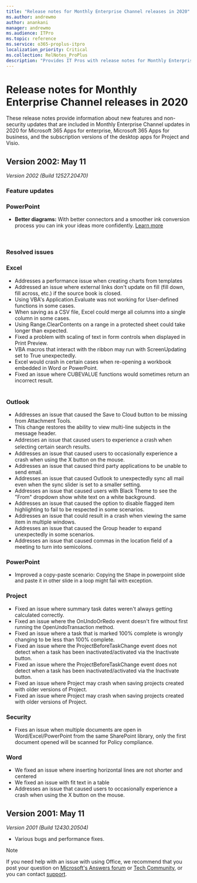 ```yaml
---
title: "Release notes for Monthly Enterprise Channel releases in 2020"
ms.author: andrewmo
author: anankani
manager: andrewmo
ms.audience: ITPro
ms.topic: reference
ms.service: o365-proplus-itpro
localization_priority: Critical
ms.collection: RelNotes_ProPlus
description: "Provides IT Pros with release notes for Monthly Enterprise Channel releases for Microsoft 365 Apps in 2020"
---
```


# Release notes for Monthly Enterprise Channel releases in 2020

These release notes provide information about new features and non-security updates that are included in Monthly Enterprise Channel updates in 2020 for Microsoft 365 Apps for enterprise, Microsoft 365 Apps for business, and the subscription versions of the desktop apps for Project and Visio.


[//]: # (DO NOT REMOVE)




## Version 2002: May 11
*Version 2002 (Build 12527.20470)*

[//]: # (DO NOT REMOVE FEATUREDETAILS CONTENT START)

### Feature updates
### PowerPoint

- **Better diagrams:** With better connectors and a smoother ink conversion process you can ink your ideas more confidently. [Learn more](https://support.office.com/article/0740dec3-6291-4c1f-8baa-011d18449919)


[//]: # (DO NOT REMOVE FEATUREDETAILS CONTENT END)

<br/>

[//]: # (DO NOT REMOVE BUGDETAILS CONTENT START)

### Resolved issues
### Excel

- <div>Addresses a performance issue when creating charts from templates</div>


- <div>Addressed&nbsp;an&nbsp;issue&nbsp;where&nbsp;external&nbsp;links&nbsp;don't&nbsp;update&nbsp;on&nbsp;fill (fill down, fill across, etc.) if&nbsp;the&nbsp;source&nbsp;book&nbsp;is&nbsp;closed.<br></div>


- <div>Using VBA's Application.Evaluate was not working for User-defined functions in some cases.</div>


- <div>When saving as a CSV file, Excel could merge all columns into a single column in some cases.</div>


- <div>Using Range.ClearContents on a range in a protected sheet could take longer than expected.</div>


- <div>Fixed a problem with scaling of text in form controls when displayed in Print Preview.</div>


- <div>VBA macros that interact with the ribbon may run with ScreenUpdating set to True unexpectedly.</div>


- <div>Excel would crash in certain cases when re-opening a workbook embedded in Word or PowerPoint.</div>


- <div style="box-sizing:border-box;">Fixed an issue where CUBEVALUE functions would sometimes return an incorrect result.&nbsp;</div><div><span style="display:inline !important;"></span><br></div>


### Outlook

- <div>Addresses an issue that caused the Save to Cloud button to be missing from Attachment Tools.</div>


- <div><span style="display:inline !important;">This change restores the ability to view multi-line subjects in the message header.</span><br></div>


- <div><div style="box-sizing:border-box;font-family:&quot;Segoe UI&quot;, system-ui, &quot;Apple Color Emoji&quot;, &quot;Segoe UI Emoji&quot;, sans-serif;">Addresses an issue that caused users to experience a crash when selecting certain search results.</div></div>


- <div>Addresses an issue that caused users to occasionally experience a crash when using the X button on the mouse.&nbsp;</div>


- <div>Addresses an issue that caused third party applications to be unable to send email.</div>


- <div>Addresses an issue that caused Outlook to unexpectedly sync all mail even when the sync slider is set to a smaller setting.&nbsp;</div>


- <div>Addresses an issue that caused users with Black Theme to see the &quot;From&quot; dropdown show white text on a white background.</div>


- <div>Addresses an issue that caused the option to disable flagged item highlighting to fail to be respected in some scenarios.</div>


- <div>Addresses an issue that could result in a crash when viewing the same item in multiple windows.</div>


- <div>Addresses an issue that caused the Group header to expand unexpectedly in some scenarios.</div>


- <div>Addresses an issue that caused commas in the location field of a meeting to turn into semicolons.</div>


### PowerPoint

- <div>Improved a copy-paste scenario:&nbsp;<span style="font-size:13.3333px;display:inline !important;">Copying the Shape in powerpoint slide and paste it in other slide in a loop might fail with exception.&nbsp;</span></div>


### Project

- <div><span style="display:inline !important;">Fixed an issue where summary task dates weren't always getting calculated correctly.</span><br></div>


- <div><span style="display:inline !important;">Fixed an issue where the OnUndoOrRedo event doesn't fire&nbsp;</span><span style="box-sizing:border-box;font-size:13.3333px;display:inline !important;">without first running the OpenUndoTransaction method.</span><br></div>


- <div>Fixed an issue where a task that is marked 100% complete is wrongly changing to be less than 100% complete.</div>


- <div>Fixed an issue where the ProjectBeforeTaskChange event does not detect when a task has been inactivated/activated via the Inactivate button.</div>


- <div><span style="display:inline !important;">Fixed an issue where the ProjectBeforeTaskChange event does not detect when a task has been inactivated/activated via the Inactivate button.</span><br></div>


- <div><span style="display:inline !important;">Fixed an issue where Project may crash when saving projects created with older versions of Project.</span><br></div>


- <div><span style="display:inline !important;">Fixed an issue where Project may crash when saving projects created with older versions of Project.</span><br></div>


### Security

- <div>Fixes an issue when multiple documents are open in Word/Excel/PowerPoint from the same SharePoint library, only the first document opened will be scanned for Policy compliance.</div>


### Word

- <div>We fixed an issue where inserting horizontal lines are not shorter and centered</div>


- <div>We fixed an issue with fit text in a table</div>


- <div>Addresses an issue that caused users to occasionally experience a crash when using the X button on the mouse.&nbsp;</div>



[//]: # (DO NOT REMOVE BUGDETAILS CONTENT END)

## Version 2001: May 11
*Version 2001 (Build 12430.20504)*
* Various bugs and performance fixes.

[//]: # (DO NOT REMOVE END)

> [!NOTE]
> If you need help with an issue with using Office, we recommend that you post your question on [Microsoft's Answers forum](https://answers.microsoft.com/) or [Tech Community](https://techcommunity.microsoft.com/), or you can contact [support](https://support.microsoft.com/contactus).

